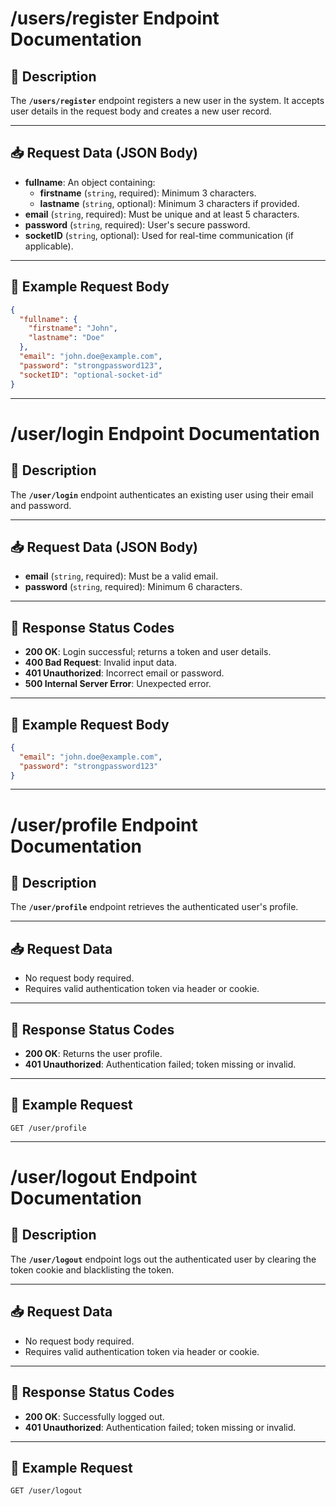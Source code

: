 # /users/register Endpoint Documentation

## 📘 Description
The **`/users/register`** endpoint registers a new user in the system. It accepts user details in the request body and creates a new user record.

---

## 📥 Request Data (JSON Body)

- **fullname**: An object containing:
  - **firstname** (`string`, required): Minimum 3 characters.
  - **lastname** (`string`, optional): Minimum 3 characters if provided.
- **email** (`string`, required): Must be unique and at least 5 characters.
- **password** (`string`, required): User's secure password.
- **socketID** (`string`, optional): Used for real-time communication (if applicable).

---

## 🧪 Example Request Body

```json
{
  "fullname": {
    "firstname": "John",
    "lastname": "Doe"
  },
  "email": "john.doe@example.com",
  "password": "strongpassword123",
  "socketID": "optional-socket-id"
}
```

---

# /user/login Endpoint Documentation

## 📘 Description
The **`/user/login`** endpoint authenticates an existing user using their email and password.

---

## 📥 Request Data (JSON Body)

- **email** (`string`, required): Must be a valid email.
- **password** (`string`, required): Minimum 6 characters.

---

## 🚦 Response Status Codes

- **200 OK**: Login successful; returns a token and user details.
- **400 Bad Request**: Invalid input data.
- **401 Unauthorized**: Incorrect email or password.
- **500 Internal Server Error**: Unexpected error.

---

## 🧪 Example Request Body

```json
{
  "email": "john.doe@example.com",
  "password": "strongpassword123"
}
```

---

# /user/profile Endpoint Documentation

## 📘 Description
The **`/user/profile`** endpoint retrieves the authenticated user's profile.

---

## 📥 Request Data

- No request body required.
- Requires valid authentication token via header or cookie.

---

## 🚦 Response Status Codes

- **200 OK**: Returns the user profile.
- **401 Unauthorized**: Authentication failed; token missing or invalid.

---

## 🧪 Example Request

```
GET /user/profile
```

---

# /user/logout Endpoint Documentation

## 📘 Description
The **`/user/logout`** endpoint logs out the authenticated user by clearing the token cookie and blacklisting the token.

---

## 📥 Request Data

- No request body required.
- Requires valid authentication token via header or cookie.

---

## 🚦 Response Status Codes

- **200 OK**: Successfully logged out.
- **401 Unauthorized**: Authentication failed; token missing or invalid.

---

## 🧪 Example Request

```
GET /user/logout
```

